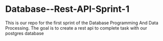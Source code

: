 # Database--Rest-API-Sprint-1
This is our repo for the first sprint of the Database Programming And Data Processing. The goal is to create a rest api to complete task with our postgres database
